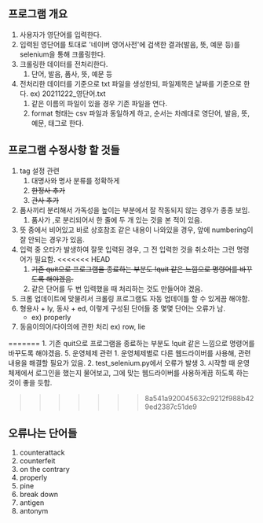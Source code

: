 ## 프로그램 개요
1. 사용자가 영단어를 입력한다.  
2. 입력된 영단어를 토대로 '네이버 영어사전'에 검색한 결과(발음, 뜻, 예문 등)를 selenium을 통해 크롤링한다.
3. 크롤링한 데이터를 전처리한다.
    1. 단어, 발음, 품사, 뜻, 예문 등
3. 전처리한 데이터를 기준으로 txt 파일을 생성한되, 파일제목은 날짜를 기준으로 한다. ex) 20211222_영단어.txt  
    1. 같은 이름의 파일이 있을 경우 기존 파일을 연다.
    2. format 형태는 csv 파일과 동일하게 하고, 순서는 차례대로 영단어, 발음, 뜻, 예문, 태그로 한다.
    
## 프로그램 수정사항 할 것들
1. tag 설정 관련
    1. 대명사와 명사 분류를 정확하게
    2. ~~한정사 추가~~
    3. ~~관사 추가~~
2. 품사끼리 분리해서 가독성을 높이는 부분에서 잘 작동되지 않는 경우가 종종 보임.
    1. 품사가 ,로 분리되어서 한 줄에 두 개 있는 것을 본 적이 있음.
3. 뜻 중에서 비어있고 바로 상호참조 같은 내용이 나와있을 경우, 앞에 numbering이 잘 안되는 경우가 있음.
4. 입력 중 오타가 발생하여 잘못 입력된 경우, 그 전 입력한 것을 취소하는 그런 명령어가 필요함.
<<<<<<< HEAD
    1. ~~기존 quit으로 프로그램을 종료하는 부분도 !quit 같은 느낌으로 명령어를 바꾸도록 해야겠음.~~
    2. 같은 단어를 두 번 입력했을 때 처리하는 것도 만들어야 겠음.
5. 크롬 업데이트에 맞물려서 크롤링 프로그램도 자동 업데이틀 할 수 있게끔 해야함.
6. 형용사 + ly, 동사 + ed, 이렇게 구성된 단어들 중 몇몇 단어는 오류가 남.
    * ex) properly
7. 동음이의어/다이의에 관한 처리
    ex) row, lie

=======
    1. 기존 quit으로 프로그램을 종료하는 부분도 !quit 같은 느낌으로 명령어를 바꾸도록 해야겠음.
5. 운영체제 관련
	1. 운영체제별로 다른 웹드라이버를 사용해, 관련 내용을 해결할 필요가 있음.
	2. test_selenium.py에서 오류가 발생
	3. 시작할 때 운영체제에서 로그인을 했는지 물어보고, 그에 맞는 웹드라이버를 사용하게끔 하도록 하는 것이 좋을 듯함.
    
>>>>>>> 8a541a920045632c9212f988b429ed2387c51de9
## 오류나는 단어들
1. counterattack
2. counterfeit
3. on the contrary
4. properly
5. pine
6. break down
7. antigen
8. antonym
